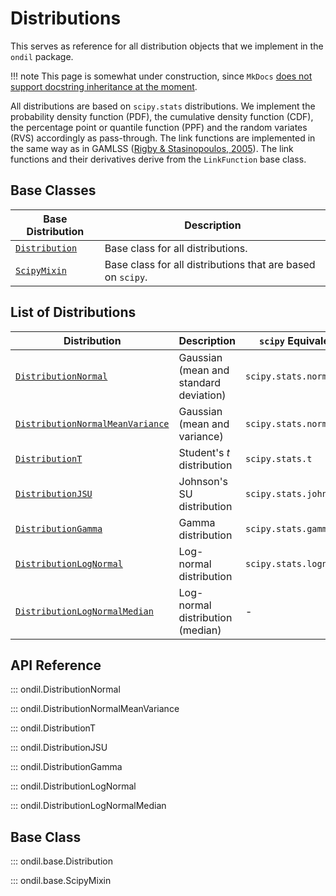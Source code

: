 # Distributions

This serves as reference for all distribution objects that we implement in the `ondil` package. 

!!! note 
    This page is somewhat under construction, since `MkDocs` [does not support docstring inheritance at the moment](https://github.com/mkdocstrings/mkdocstrings/issues/78).

All distributions are based on `scipy.stats` distributions. We implement the probability density function (PDF), the cumulative density function (CDF), the percentage point or quantile function (PPF) and the random variates (RVS) accordingly as pass-through. The link functions are implemented in the same way as in GAMLSS ([Rigby & Stasinopoulos, 2005](https://academic.oup.com/jrsssc/article-abstract/54/3/507/7113027)). The link functions and their derivatives derive from the `LinkFunction` base class.


## Base Classes

| Base Distribution | Description |
|------------------|-------------|
| [`Distribution`](#ondil.Distribution) | Base class for all distributions. |
| [`ScipyMixin`](#ondil.base.ScipyMixin) | Base class for all distributions that are based on `scipy`. |


## List of Distributions

| Distribution         | Description                                      | `scipy` Equivalent          |
|----------------------|--------------------------------------------------|---------------------------|
| [`DistributionNormal`](#ondil.DistributionNormal) | Gaussian (mean and standard deviation) | `scipy.stats.norm` |
| [`DistributionNormalMeanVariance`](#ondil.DistributionNormalMeanVariance) | Gaussian (mean and variance) | `scipy.stats.norm` |
| [`DistributionT`](#ondil.DistributionT)           | Student's $t$ distribution       | `scipy.stats.t`     |
| [`DistributionJSU`](#ondil.DistributionJSU)       | Johnson's SU distribution      | `scipy.stats.johnsonsu` |
| [`DistributionGamma`](#ondil.DistributionGamma)   | Gamma distribution             | `scipy.stats.gamma` |
| [`DistributionLogNormal`](#ondil.DistributionLogNormal) | Log-normal distribution        | `scipy.stats.lognorm` |
| [`DistributionLogNormalMedian`](#ondil.DistributionLogNormalMedian) | Log-normal distribution (median) | - |



## API Reference

::: ondil.DistributionNormal

::: ondil.DistributionNormalMeanVariance

::: ondil.DistributionT

::: ondil.DistributionJSU

::: ondil.DistributionGamma

::: ondil.DistributionLogNormal

::: ondil.DistributionLogNormalMedian


## Base Class

::: ondil.base.Distribution

::: ondil.base.ScipyMixin
